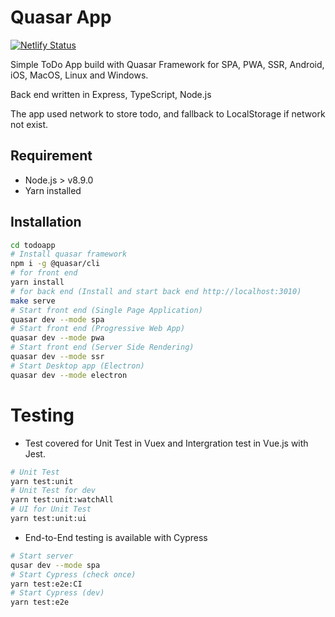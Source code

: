 # Quasar App

[![Netlify Status](https://api.netlify.com/api/v1/badges/fe3c224f-2c0e-4a26-a0fb-a28dfe642397/deploy-status)](https://app.netlify.com/sites/cranky-nightingale-f2d44f/deploys)

Simple ToDo App build with Quasar Framework for SPA, PWA, SSR, Android, iOS, MacOS, Linux and Windows.

Back end written in Express, TypeScript, Node.js

The app used network to store todo, and fallback to LocalStorage if network not exist.

## Requirement

- Node.js > v8.9.0
- Yarn installed

## Installation

```sh
cd todoapp
# Install quasar framework
npm i -g @quasar/cli
# for front end
yarn install
# for back end (Install and start back end http://localhost:3010)
make serve
# Start front end (Single Page Application)
quasar dev --mode spa
# Start front end (Progressive Web App)
quasar dev --mode pwa
# Start front end (Server Side Rendering)
quasar dev --mode ssr
# Start Desktop app (Electron)
quasar dev --mode electron
```

# Testing

- Test covered for Unit Test in Vuex and Intergration test in Vue.js with Jest.

```sh
# Unit Test
yarn test:unit
# Unit Test for dev
yarn test:unit:watchAll
# UI for Unit Test
yarn test:unit:ui
```

- End-to-End testing is available with Cypress

```sh
# Start server
qusar dev --mode spa
# Start Cypress (check once)
yarn test:e2e:CI
# Start Cypress (dev)
yarn test:e2e
```
